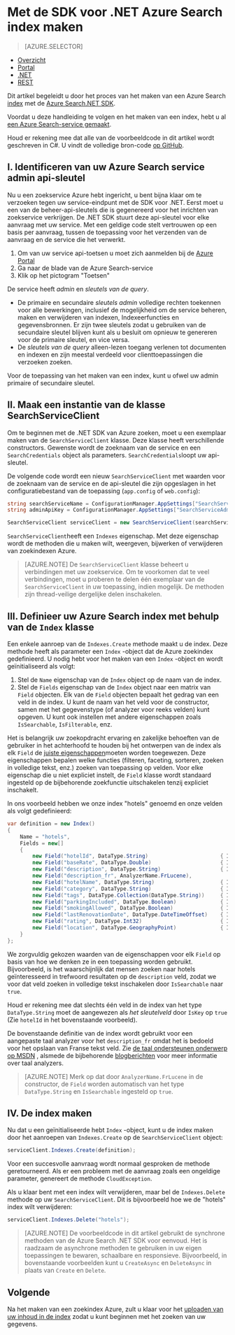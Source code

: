 <properties
    pageTitle="Met de SDK voor .NET Azure Search index maken | Microsoft Azure | De zoekservice hosted cloud"
    description="Een index maken in de SDK voor .NET zoeken Azure-code."
    services="search"
    documentationCenter=""
    authors="brjohnstmsft"
    manager="jhubbard"
    editor=""
    tags="azure-portal"/>

<tags
    ms.service="search"
    ms.devlang="dotnet"
    ms.workload="search"
    ms.topic="get-started-article"
    ms.tgt_pltfrm="na"
    ms.date="08/29/2016"
    ms.author="brjohnst"/>

# <a name="create-an-azure-search-index-using-the-net-sdk"></a>Met de SDK voor .NET Azure Search index maken
> [AZURE.SELECTOR]
- [Overzicht](search-what-is-an-index.md)
- [Portal](search-create-index-portal.md)
- [.NET](search-create-index-dotnet.md)
- [REST](search-create-index-rest-api.md)


Dit artikel begeleidt u door het proces van het maken van een Azure Search [index](https://msdn.microsoft.com/library/azure/dn798941.aspx) met de [Azure Search.NET SDK](https://msdn.microsoft.com/library/azure/dn951165.aspx).

Voordat u deze handleiding te volgen en het maken van een index, hebt u al [een Azure Search-service gemaakt](search-create-service-portal.md).

Houd er rekening mee dat alle van de voorbeeldcode in dit artikel wordt geschreven in C#. U vindt de volledige bron-code [op GitHub](http://aka.ms/search-dotnet-howto).

## <a name="i-identify-your-azure-search-services-admin-api-key"></a>I. Identificeren van uw Azure Search service admin api-sleutel
Nu u een zoekservice Azure hebt ingericht, u bent bijna klaar om te verzoeken tegen uw service-eindpunt met de SDK voor .NET. Eerst moet u een van de beheer-api-sleutels die is gegenereerd voor het inrichten van zoekservice verkrijgen. De .NET SDK stuurt deze api-sleutel voor elke aanvraag met uw service. Met een geldige code stelt vertrouwen op een basis per aanvraag, tussen de toepassing voor het verzenden van de aanvraag en de service die het verwerkt.

1. Om van uw service api-toetsen u moet zich aanmelden bij de [Azure Portal](https://portal.azure.com/)
2. Ga naar de blade van de Azure Search-service
3. Klik op het pictogram "Toetsen"

De service heeft *admin* en *sleutels van de query*.

  - De primaire en secundaire *sleutels admin* volledige rechten toekennen voor alle bewerkingen, inclusief de mogelijkheid om de service beheren, maken en verwijderen van indexen, Indexeerfuncties en gegevensbronnen. Er zijn twee sleutels zodat u gebruiken van de secundaire sleutel blijven kunt als u besluit om opnieuw te genereren voor de primaire sleutel, en vice versa.
  - De *sleutels van de query* alleen-lezen toegang verlenen tot documenten en indexen en zijn meestal verdeeld voor clienttoepassingen die verzoeken zoeken.

Voor de toepassing van het maken van een index, kunt u ofwel uw admin primaire of secundaire sleutel.

<a name="CreateSearchServiceClient"></a>
## <a name="ii-create-an-instance-of-the-searchserviceclient-class"></a>II. Maak een instantie van de klasse SearchServiceClient
Om te beginnen met de .NET SDK van Azure zoeken, moet u een exemplaar maken van de `SearchServiceClient` klasse. Deze klasse heeft verschillende constructors. Gewenste wordt de zoeknaam van de service en een `SearchCredentials` object als parameters. `SearchCredentials`loopt uw api-sleutel.

De volgende code wordt een nieuw `SearchServiceClient` met waarden voor de zoeknaam van de service en de api-sleutel die zijn opgeslagen in het configuratiebestand van de toepassing (`app.config` of `web.config`):

```csharp
string searchServiceName = ConfigurationManager.AppSettings["SearchServiceName"];
string adminApiKey = ConfigurationManager.AppSettings["SearchServiceAdminApiKey"];

SearchServiceClient serviceClient = new SearchServiceClient(searchServiceName, new SearchCredentials(adminApiKey));
```

`SearchServiceClient`heeft een `Indexes` eigenschap. Met deze eigenschap wordt de methoden die u maken wilt, weergeven, bijwerken of verwijderen van zoekindexen Azure.

> [AZURE.NOTE] De `SearchServiceClient` klasse beheert u verbindingen met uw zoekservice. Om te voorkomen dat te veel verbindingen, moet u proberen te delen één exemplaar van de `SearchServiceClient` in uw toepassing, indien mogelijk. De methoden zijn thread-veilige dergelijke delen inschakelen.

<a name="DefineIndex"></a>
## <a name="iii-define-your-azure-search-index-using-the-index-class"></a>III. Definieer uw Azure Search index met behulp van de `Index` klasse
Een enkele aanroep van de `Indexes.Create` methode maakt u de index. Deze methode heeft als parameter een `Index` -object dat de Azure zoekindex gedefinieerd. U nodig hebt voor het maken van een `Index` -object en wordt geïnitialiseerd als volgt:

1. Stel de `Name` eigenschap van de `Index` object op de naam van de index.
2. Stel de `Fields` eigenschap van de `Index` object naar een matrix van `Field` objecten. Elk van de `Field` objecten bepaalt het gedrag van een veld in de index. U kunt de naam van het veld voor de constructor, samen met het gegevenstype (of analyzer voor reeks velden) kunt opgeven. U kunt ook instellen met andere eigenschappen zoals `IsSearchable`, `IsFilterable`, enz.

Het is belangrijk uw zoekopdracht ervaring en zakelijke behoeften van de gebruiker in het achterhoofd te houden bij het ontwerpen van de index als elk `Field` de [juiste eigenschappen](https://msdn.microsoft.com/library/azure/dn798941.aspx)moeten worden toegewezen. Deze eigenschappen bepalen welke functies (filteren, faceting, sorteren, zoeken in volledige tekst, enz.) zoeken van toepassing op velden. Voor elke eigenschap die u niet expliciet instelt, de `Field` klasse wordt standaard ingesteld op de bijbehorende zoekfunctie uitschakelen tenzij expliciet inschakelt.

In ons voorbeeld hebben we onze index "hotels" genoemd en onze velden als volgt gedefinieerd:

```csharp
var definition = new Index()
{
    Name = "hotels",
    Fields = new[]
    {
        new Field("hotelId", DataType.String)                       { IsKey = true, IsFilterable = true },
        new Field("baseRate", DataType.Double)                      { IsFilterable = true, IsSortable = true, IsFacetable = true },
        new Field("description", DataType.String)                   { IsSearchable = true },
        new Field("description_fr", AnalyzerName.FrLucene),
        new Field("hotelName", DataType.String)                     { IsSearchable = true, IsFilterable = true, IsSortable = true },
        new Field("category", DataType.String)                      { IsSearchable = true, IsFilterable = true, IsSortable = true, IsFacetable = true },
        new Field("tags", DataType.Collection(DataType.String))     { IsSearchable = true, IsFilterable = true, IsFacetable = true },
        new Field("parkingIncluded", DataType.Boolean)              { IsFilterable = true, IsFacetable = true },
        new Field("smokingAllowed", DataType.Boolean)               { IsFilterable = true, IsFacetable = true },
        new Field("lastRenovationDate", DataType.DateTimeOffset)    { IsFilterable = true, IsSortable = true, IsFacetable = true },
        new Field("rating", DataType.Int32)                         { IsFilterable = true, IsSortable = true, IsFacetable = true },
        new Field("location", DataType.GeographyPoint)              { IsFilterable = true, IsSortable = true }
    }
};
```

We zorgvuldig gekozen waarden van de eigenschappen voor elk `Field` op basis van hoe we denken ze in een toepassing worden gebruikt. Bijvoorbeeld, is het waarschijnlijk dat mensen zoeken naar hotels geïnteresseerd in trefwoord resultaten op de `description` veld, zodat we voor dat veld zoeken in volledige tekst inschakelen door `IsSearchable` naar `true`.

Houd er rekening mee dat slechts één veld in de index van het type `DataType.String` moet de aangewezen als _het sleutelveld_ door `IsKey` op `true` (Zie `hotelId` in het bovenstaande voorbeeld).

De bovenstaande definitie van de index wordt gebruikt voor een aangepaste taal analyzer voor het `description_fr` omdat het is bedoeld voor het opslaan van Franse tekst veld. Zie [de taal ondersteunen onderwerp op MSDN](https://msdn.microsoft.com/library/azure/dn879793.aspx) , alsmede de bijbehorende [blogberichten](https://azure.microsoft.com/blog/language-support-in-azure-search/) voor meer informatie over taal analyzers.

> [AZURE.NOTE]  Merk op dat door `AnalyzerName.FrLucene` in de constructor, de `Field` worden automatisch van het type `DataType.String` en `IsSearchable` ingesteld op `true`.

## <a name="iv-create-the-index"></a>IV. De index maken
Nu dat u een geïnitialiseerde hebt `Index` -object, kunt u de index maken door het aanroepen van `Indexes.Create` op de `SearchServiceClient` object:

```csharp
serviceClient.Indexes.Create(definition);
```

Voor een succesvolle aanvraag wordt normaal gesproken de methode geretourneerd. Als er een probleem met de aanvraag zoals een ongeldige parameter, genereert de methode `CloudException`.

Als u klaar bent met een index wilt verwijderen, maar bel de `Indexes.Delete` methode op uw `SearchServiceClient`. Dit is bijvoorbeeld hoe we de "hotels" index wilt verwijderen:

```csharp
serviceClient.Indexes.Delete("hotels");
```

> [AZURE.NOTE] De voorbeeldcode in dit artikel gebruikt de synchrone methoden van de Azure Search .NET SDK voor eenvoud. Het is raadzaam de asynchrone methoden te gebruiken in uw eigen toepassingen te bewaren, schaalbare en responsieve. Bijvoorbeeld, in bovenstaande voorbeelden kunt u `CreateAsync` en `DeleteAsync` in plaats van `Create` en `Delete`.

## <a name="next"></a>Volgende
Na het maken van een zoekindex Azure, zult u klaar voor het [uploaden van uw inhoud in de index](search-what-is-data-import.md) zodat u kunt beginnen met het zoeken van uw gegevens.
